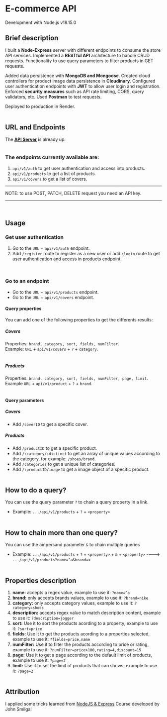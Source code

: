 # E-commerce API

Development with Node.js v18.15.0
<br>

## Brief description

I built a __Node-Express__ server with different endpoints to consume the store API services.
Implemented a __RESTful API__ architecture to handle CRUD requests. Functionality to use query parameters to filter products in GET requests.

Added data persistence with __MongoDB and Mongoose__. Created cloud controllers for product image data persistence in __Cloudinary__. Configured user authentication endpoints with __JWT__ to allow user login and registration. Enforced __security measures__ such as API rate limiting, CORS, query validators, etc.
Used __Postman__ to test requests.

Deployed to production in Render.
<br><br>


## URL and Endpoints
The [__API Server__][0] is already up.
<br><br>


### The endpoints currently available are:
1. `api/v1/auth` to get user authentication and access into products.
2. `api/v1/products` to get a list of products.
3. `api/v1/covers` to get a list of covers.
___
NOTE: to use POST, PATCH, DELETE request you need an API key.
___
<br>


## Usage

### Get user authentication
1. Go to the `URL` + `api/v1/auth` endpoint.
2. Add `/register` route to register as a new user or add `\login` route to get user authentication and access in products endpoint.
<br>


### Go to an endpoint
* Go to the `URL` + `api/v1/products` endpoint.<br>
* Go to the `URL` + `api/v1/covers` endpoint.<br>


#### Query properties
You can add one of the following properties to get the differents results:

##### Covers
Properties: `brand, category, sort, fields, numFilter`.<br>
Example: `URL` + `api/v1/covers` + `?` + `category`.<br><br>

##### Products
Properties: `brand, category, sort, fields, numFilter, page, limit`.<br>
Example `URL` + `api/v1/product` + `?` + `brand`.<br><br>

#### Query parameters

##### Covers
* Add `/coverID` to get a specific cover.<br>

##### Products
* Add `/productID` to get a specific product.
* Add `/:category/:distinct` to get an array of unique values according to the category, for example: `/shoes/brand`.
* Add `/categories` to get a unique list of categories.
* Add `/:productID/image` to get a image object of a specific product.<br><br>


## How to do a query?
You can use the query parameter `?` to chain a query property in a link.
* Example:  `.../api/v1/products` + `?` + `<property>`<br><br>


## How to chain more than one query?
You can use the ampersand parameter `&` to chain multiple queries
* Example:  `.../api/v1/products` + `?` + `<property>` + `&` + `<property>`  ----> `.../api/v1/products?name=^a&brand=x`<br><br>


## Properties description
1. __name:__ accepts a regex value, example to use it: `?name=^a` 
2. __brand:__  only accepts brands values, example to use it: `?brand=nike`
3. __category:__ only accepts category values, example to use it: `?category=shoes`
4. __description:__ accepts regex value to match description content, example to use it: `?description=jogger`
5. __sort:__ Use it to sort the products acording to a property, example to use it: `?sort=price`
6. __fields:__ Use it to get the products acording to a properties selected, example to use it: `?fields=price,name`
7. __numFilter:__ Use it to filter the products according to price or rating, example to use it: `?numFilter=price>100,rating=4,discount=15`
8. __page:__ Use it to get a page according to the default limit of products, example to use it: `?page=2`
9. __limit:__ Use it to set the limit of products that can shows, example to use it: `?page=2`
<br><br>


## Attribution
I applied some tricks learned from [NodeJS & Express][1] Course developed by John Smilga!

[0]: "https://e-commerce-store-api.onrender.com/"
[1]: https://www.youtube.com/watch?v=qwfE7fSVaZM
